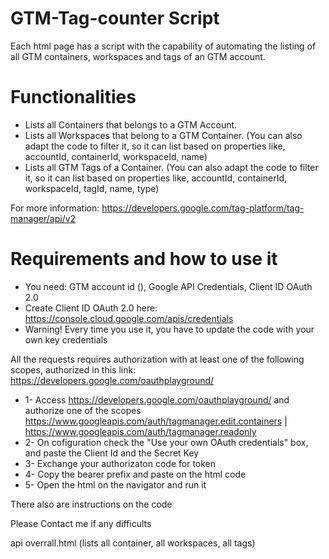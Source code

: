 # GTM-Tag-counter Script
Each html page has a script with the capability of automating the listing of all GTM containers, workspaces and tags of an GTM account.
# Functionalities
- Lists all Containers that belongs to a GTM Account. 
- Lists all Workspaces that belong to a GTM Container. (You can also adapt the code to filter it, so it can list based on properties like, accountId, containerId, workspaceId, name)
- Lists all GTM Tags of a Container.  (You can also adapt the code to filter it, so it can list based on properties like, accountId, containerId, workspaceId, tagId, name, type)

For more information: https://developers.google.com/tag-platform/tag-manager/api/v2

# Requirements and how to use it

- You need: GTM account id (), Google API Credentials, Client ID OAuth 2.0
- Create Client ID OAuth 2.0 here: https://console.cloud.google.com/apis/credentials
- Warning! Every time you use it, you have to update the code with your own key credentials 

All the requests requires authorization with at least one of the following scopes, authorized in this link: https://developers.google.com/oauthplayground/ 

* 1- Access https://developers.google.com/oauthplayground/ and authorize one of the scopes https://www.googleapis.com/auth/tagmanager.edit.containers | https://www.googleapis.com/auth/tagmanager.readonly
* 2- On cofiguration check the "Use your own OAuth credentials" box, and paste the Client Id and the Secret Key
* 3- Exchange your authorizaton code for token
* 4- Copy the bearer prefix and paste on the html code
* 5- Open the html on the navigator and run it

There also are instructions on the code

Please Contact me if any difficults

api overrall.html (lists all container, all workspaces, all tags)
